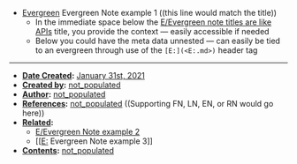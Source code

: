 - [Evergreen](<Evergreen.md>) Evergreen Note example 1 ((this line would match the title))
    - In the immediate space below the [E/Evergreen note titles are like APIs](<E/Evergreen note titles are like APIs.md>) title, you provide the context — easily accessible if needed
    - Below you could have the meta data unnested — can easily be tied to an evergreen through use of the `[E:](<E:.md>)` header tag
- ---
- **[Date Created](<Date Created.md>):** [January 31st, 2021](<January 31st, 2021.md>)
- **[Created by](<Created by.md>):** [not_populated](<not_populated.md>)
- **[Author](<Author.md>):** [not_populated](<not_populated.md>)
- **[References](<References.md>):** [not_populated](<not_populated.md>) ((Supporting FN, LN, EN, or RN would go here))
- **[Related](<Related.md>):** 
    - [E/Evergreen Note example 2](<E/Evergreen Note example 2.md>) 
    - [[[E:](<[[E:.md>) Evergreen Note example 3]]
- **[Contents](<Contents.md>):** [not_populated](<not_populated.md>)
